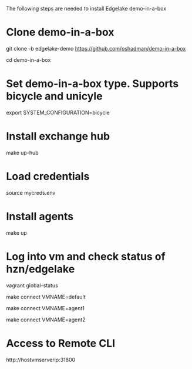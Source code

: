The following steps are needed to install Edgelake demo-in-a-box


# Clone demo-in-a-box
git clone -b edgelake-demo https://github.com/oshadman/demo-in-a-box

cd demo-in-a-box

# Set demo-in-a-box type.  Supports bicycle and unicyle
export SYSTEM_CONFIGURATION=bicycle

# Install exchange hub
make up-hub

# Load credentials
source mycreds.env

# Install agents
make up

# Log into vm and check status of hzn/edgelake
vagrant global-status

make connect VMNAME=default

make connect VMNAME=agent1

make connect VMNAME=agent2

# Access to Remote CLI
http://hostvmserverip:31800
